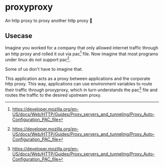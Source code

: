 # proxyproxy

An http proxy to proxy another http proxy 🤪

## Usecase

Imagine you worked for a company that only allowed internet traffic through an http proxy and
rolled it out via pac[^1] file. Now imagine that most programs under linux do not support pac[^1].

Some of us don't have to imagine that.

This application acts as a proxy between applications and the corporate http proxy.
This way, applications can use environment variables to route their traffic through proxyproxy,
which in turn understands the pac[^1] file and routes the traffic to the desired upstream proxy.

[^1]: https://developer.mozilla.org/en-US/docs/Web/HTTP/Guides/Proxy_servers_and_tunneling/Proxy_Auto-Configuration_PAC_file
